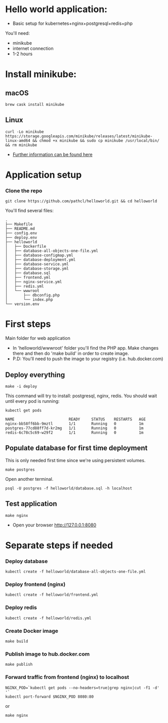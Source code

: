 # Hello world application:

- Basic setup for kubernetes+nginx+postgresql+redis+php

You'll need:

* minikube
* internet connection
* 1-2 hours

# Install minikube:

## macOS
```shell
brew cask install minikube
```

## Linux
```shell
curl -Lo minikube https://storage.googleapis.com/minikube/releases/latest/minikube-linux-amd64 && chmod +x minikube && sudo cp minikube /usr/local/bin/ && rm minikube
```

* [Further information can be found here](https://github.com/kubernetes/minikube/blob/master/README.md)

# Application setup

### Clone the repo

    git clone https://github.com/pathcl/helloworld.git && cd helloworld

You'll find several files:

```shell
.
├── Makefile
├── README.md
├── config.env
├── deploy.env
├── helloworld
│   ├── Dockerfile
│   ├── database-all-objects-one-file.yml
│   ├── database-configmap.yml
│   ├── database-deployment.yml
│   ├── database-service.yml
│   ├── database-storage.yml
│   ├── database.sql
│   ├── frontend.yml
│   ├── nginx-service.yml
│   ├── redis.yml
│   └── wwwroot
│       ├── dbconfig.php
│       └── index.php
└── version.env
```

# First steps

Main folder for web application 

* In 'helloworld/wwwroot' folder you'll find the PHP app. Make changes there and then do 'make build' in order to create image. 
* P.D: You'll need to push the image to your registry (i.e. hub.docker.com)

## Deploy everything

    make -i deploy

This command will try to install: postgresql, nginx, redis. You should wait until every pod is running:

    kubectl get pods

    NAME                        READY     STATUS    RESTARTS   AGE
    nginx-bb58ff6bb-9mztl       1/1       Running   0          1m
    postgres-77cd88ff7d-kr2mg   1/1       Running   0          1m
    redis-6c78c5c69-w29f2       1/1       Running   0          1m

## Populate database for first time deployment

This is only needed first time since we're using persistent volumes.

    make postgres

Open another terminal.

    psql -U postgres -f helloworld/database.sql -h localhost


## Test application

    make nginx

* Open your browser http://127.0.0.1:8080

# Separate steps if needed

### Deploy database
    kubectl create -f helloworld/database-all-objects-one-file.yml

### Deploy frontend (nginx)
    kubectl create -f helloworld/frontend.yml
    
### Deploy redis
    kubectl create -f helloworld/redis.yml

### Create Docker image
    make build

### Publish image to hub.docker.com
    make publish

### Forward traffic from frontend (nginx) to localhost
    NGINX_POD=`kubectl get pods --no-headers=true|grep nginx|cut -f1 -d' '`
    kubectl port-forward $NGINX_POD 8080:80

or 
    
    make nginx
